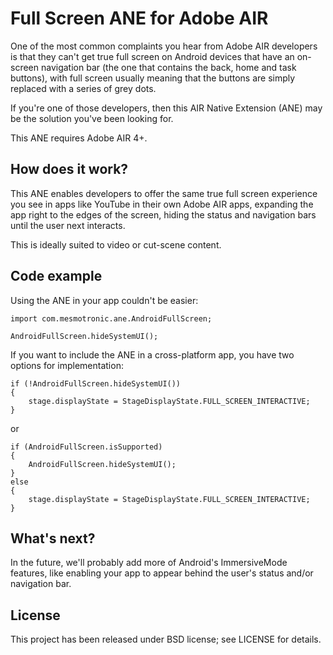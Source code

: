 Full Screen ANE for Adobe AIR
=============================

One of the most common complaints you hear from Adobe AIR developers is that they can't get true full screen on Android devices that have an on-screen navigation bar (the one that contains the back, home and task buttons), with full screen usually meaning that the buttons are simply replaced with a series of grey dots. 

If you're one of those developers, then this AIR Native Extension (ANE) may be the solution you've been looking for. 

This ANE requires Adobe AIR 4+.

How does it work?
-----------------

This ANE enables developers to offer the same true full screen experience you see in apps like YouTube in their own Adobe AIR apps, expanding the app right to the edges of the screen, hiding the status and navigation bars until the user next interacts.

This is ideally suited to video or cut-scene content.

Code example
------------

Using the ANE in your app couldn't be easier:

```as3
import com.mesmotronic.ane.AndroidFullScreen;

AndroidFullScreen.hideSystemUI();
```

If you want to include the ANE in a cross-platform app, you have two options for implementation:

```as3
if (!AndroidFullScreen.hideSystemUI())
{
    stage.displayState = StageDisplayState.FULL_SCREEN_INTERACTIVE;
}
```

or

```as3
if (AndroidFullScreen.isSupported)
{
    AndroidFullScreen.hideSystemUI();
}
else
{
    stage.displayState = StageDisplayState.FULL_SCREEN_INTERACTIVE;
}
```

What's next?
------------

In the future, we'll probably add more of Android's ImmersiveMode features, like enabling your app to appear behind the user's status and/or navigation bar.

License
-------

This project has been released under BSD license; see LICENSE for details.
